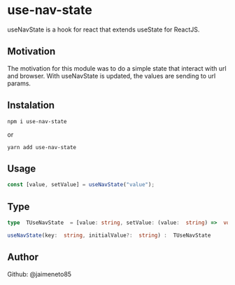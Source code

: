 # use-nav-state

useNavState is a hook for react that extends useState for ReactJS.

## Motivation

The motivation for this module was to do a simple state that interact with url and browser. With useNavState is updated, the values are sending to url params.

## Instalation

`npm i use-nav-state`

or

`yarn add use-nav-state`

## Usage

```javascript
const [value, setValue] = useNavState("value");
```

## Type

```typescript
type  TUseNavState  = [value: string, setValue: (value:  string) =>  void];

useNavState(key:  string, initialValue?:  string) :  TUseNavState
```

## Author

Github: @jaimeneto85
